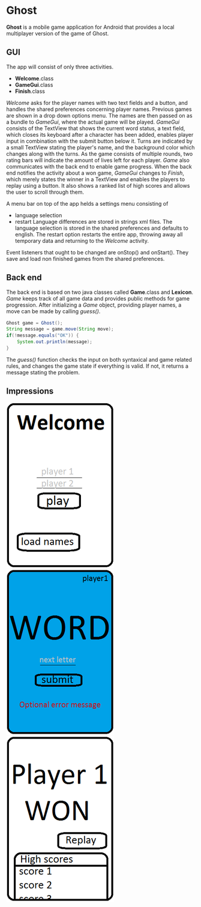 Ghost
=====
**Ghost** is a mobile game application for Android that provides a local multiplayer version of the game of Ghost.

GUI
---
The app will consist of only three activities.
  * **Welcome**.class
  * **GameGui**.class
  * **Finish**.class

*Welcome* asks for the player names with two text fields and a button, and handles the shared preferences concerning player names.
Previous games are shown in a drop down options menu. The names are then passed on as a bundle to *GameGui*,
where the actual game will be played.
*GameGui* consists of the TextView that shows the current word status, a text field,
which closes its keyboard after a character has been added, enables player input in combination with the submit button below it.
Turns are indicated by a small TextView stating the player's name, and the background color which changes along with the turns. As the game consists of multiple rounds, two rating bars will indicate the amount of lives left for each player.
*Game* also communicates with the back end to enable game progress.
When the back end notifies the activity about a won game, *GameGui* changes to *Finish*, which merely states the winner in a TextView and enables the players to replay using a button. It also shows a ranked list of high scores and allows the
user to scroll through them.

A menu bar on top of the app helds a settings menu consisting of
  * language selection
  * restart
Language differences are stored in strings xml files. The language selection is stored in the shared preferences and defaults
to english. The restart option restarts the entire app, throwing away all temporary data and returning to the *Welcome* activity.

Event listeners that ought to be changed are onStop() and onStart(). They save and load non finished games from the shared preferences.

Back end
--------
The back end is based on two java classes called **Game**.class and **Lexicon**. *Game* keeps track of all game data and provides public methods
for game progression. After initializing a *Game* object, providing player names, a move can be made by calling *guess()*.
~~~java
Ghost game = Ghost();
String message = game.move(String move);
if(!message.equals("OK")) {
    System.out.println(message);
}
~~~
The *guess()* function checks the input on both syntaxical and game related rules, and changes the game state if everything is valid. If not, it returns a message stating the problem.

Impressions
-----------
![Welcome.class](welcome_activity.png "The welcome screen")
![Game.class](game_activity.png "The actual game")
![Finish.class](finish_activity.png "The high scores screen")
